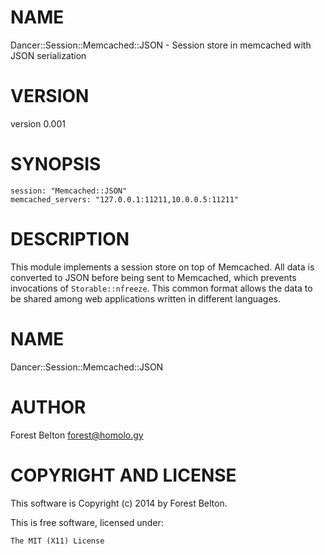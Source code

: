 # NAME

Dancer::Session::Memcached::JSON - Session store in memcached with JSON serialization

# VERSION

version 0.001

# SYNOPSIS

    session: "Memcached::JSON"
    memcached_servers: "127.0.0.1:11211,10.0.0.5:11211"

# DESCRIPTION

This module implements a session store on top of Memcached. All data is
converted to JSON before being sent to Memcached, which prevents invocations of
`Storable::nfreeze`. This common format allows the data to be shared among web
applications written in different languages.

# NAME

Dancer::Session::Memcached::JSON

# AUTHOR

Forest Belton <forest@homolo.gy>

# COPYRIGHT AND LICENSE

This software is Copyright (c) 2014 by Forest Belton.

This is free software, licensed under:

    The MIT (X11) License
